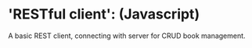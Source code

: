 # 'RESTful client': (Javascript)

A basic REST client, connecting with server for CRUD book management.
